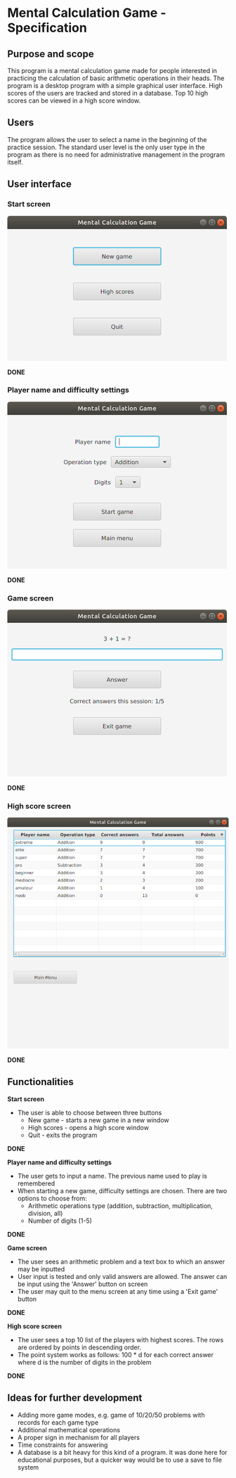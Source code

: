 # Mental Calculation Game - Specification

## Purpose and scope

This program is a mental calculation game made for people interested in practicing the calculation of basic arithmetic operations in their heads. The program is a desktop program with a simple graphical user interface. High scores of the users are tracked and stored in a database. Top 10 high scores can be viewed in a high score window.

## Users

The program allows the user to select a name in the beginning of the practice session. The standard user level is the only user type in the program as there is no need for administrative management in the program itself.

## User interface

### Start screen

![Main Menu](https://github.com/lauriap/ot-harjoitustyo/blob/master/documentation/game_screens/main_menu.PNG?raw=true.png)

**DONE**

### Player name and difficulty settings

![New game](https://github.com/lauriap/ot-harjoitustyo/blob/master/documentation/game_screens/settings.PNG?raw=true)

**DONE**

### Game screen

![Game sceen](https://github.com/lauriap/ot-harjoitustyo/blob/master/documentation/game_screens/game_screen.PNG?raw=true)

**DONE**

### High score screen

![High scores](https://github.com/lauriap/ot-harjoitustyo/blob/master/documentation/game_screens/high_score.PNG?raw=true)

**DONE**

## Functionalities

**Start screen**

* The user is able to choose between three buttons
	* New game - starts a new game in a new window
	* High scores - opens a high score window
	* Quit - exits the program

**DONE**


**Player name and difficulty settings**

* The user gets to input a name. The previous name used to play is remembered 
* When starting a new game, difficulty settings are chosen. There are two options to choose from:
	* Arithmetic operations type (addition, subtraction, multiplication, division, all)
	* Number of digits (1-5)

**DONE**

**Game screen**

* The user sees an arithmetic problem and a text box to which an answer may be inputted 
* User input is tested and only valid answers are allowed. The answer can be input using the 'Answer' button on screen
* The user may quit to the menu screen at any time using a 'Exit game' button

**DONE**

**High score screen**

* The user sees a top 10 list of the players with highest scores. The rows are ordered by points in descending order. 
* The point system works as follows: 100 * d for each correct answer where d is the number of digits in the problem

**DONE**

## Ideas for further development

* Adding more game modes, e.g. game of 10/20/50 problems with records for each game type
* Additional mathematical operations
* A proper sign in mechanism for all players
* Time constraints for answering
* A database is a bit heavy for this kind of a program. It was done here for educational purposes, but a quicker way would be to use a save to file system

